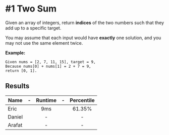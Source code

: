 # #1 Two Sum

Given an array of integers, return **indices** of the two numbers such that they add up to a specific target.

You may assume that each input would have **exactly** one solution, and you may not use the same element twice.

**Example:**

```
Given nums = [2, 7, 11, 15], target = 9,
Because nums[0] + nums[1] = 2 + 7 = 9,
return [0, 1].
```

## Results

|Name| - |Runtime| - | Percentile |
|----|:-:|:-----:|:-:|:----------:|
|Eric||9ms||61.35%|
|Daniel||-||-|
|Arafat||-||-|
